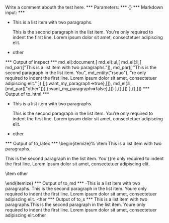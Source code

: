 Write a comment abouth the test here.
*** Parameters: ***
{}
*** Markdown input: ***
*   This is a list item with two paragraphs.

    This is the second paragraph in the list item. You're
only required to indent the first line. Lorem ipsum dolor
sit amet, consectetuer adipiscing elit.

*   other

*** Output of inspect ***
md_el(:document,[
	md_el(:ul,[
		md_el(:li,[
			md_par(["This is a list item with two paragraphs."]),
			md_par([
				"This is the second paragraph in the list item. You",
				md_entity("rsquo"),
				"re only required to indent the first line. Lorem ipsum dolor sit amet, consectetuer adipiscing elit."
			])
		],{:want_my_paragraph=>true},[]),
		md_el(:li,[md_par(["other"])],{:want_my_paragraph=>false},[])
	],{},[])
],{},[])
*** Output of to_html ***
<ul>
<li>
<p>This is a list item with two paragraphs.</p>

<p>This is the second paragraph in the list item. You&#8217;re only required to indent the first line. Lorem ipsum dolor sit amet, consectetuer adipiscing elit.</p>
</li>

<li>
<p>other</p>
</li>
</ul>
*** Output of to_latex ***
\begin{itemize}%
\item This is a list item with two paragraphs.

This is the second paragraph in the list item. You'{}re only required to indent the first line. Lorem ipsum dolor sit amet, consectetuer adipiscing elit.


\item other



\end{itemize}
*** Output of to_md ***
-This is a list item with two paragraphs.
This is the second paragraph in the list item. Youre only required to indent the first line. Lorem ipsum dolor sit amet, consectetuer adipiscing elit.
-ther
*** Output of to_s ***
This is a list item with two paragraphs.This is the second paragraph in the list item. Youre only required to indent the first line. Lorem ipsum dolor sit amet, consectetuer adipiscing elit.other
